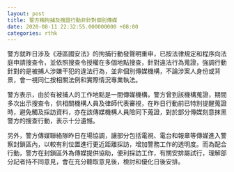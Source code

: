 ```yaml
---
layout: post
title: 警方稱拘捕及搜證行動非針對個別傳媒
date: 2020-08-11 22:32:55.000000000 +08:00
categories: rthk
---
```


警方就昨日涉及《港區國安法》的拘捕行動發聲明重申，已按法律規定和程序向法庭申請搜查令，並依照搜查令授權在多個地點搜查，針對違法行為蒐證，強調行動針對的是被捕人涉嫌干犯的違法行為，並非個別傳媒機構，不論涉案人身份或背景，會一視同仁按相關法例和實際情況專業執法。

警方表示，由於有被捕人的工作地點是一間傳媒機構，警方曾到該機構蒐證，期間多次出示搜查令，供相關機構人員及律師代表審視，在昨日行動前已特別提醒蒐證時，避免觸及採訪資料，亦在該傳媒機構人員陪同下蒐證，對於部分傳媒刻意抹黑警方的搜查行動，表示十分遺憾。

另外，警方傳媒聯絡隊昨日在場協調，讓部分包括電視、電台和報章等傳媒進入警察封鎖區內，以較有利位置進行更近距離採訪，增加警務工作的透明度。而為配合行動，警方在封鎖區外為傳媒提供協助，便利採訪工作，有關安排屬試行，理解部分記者持不同意見，會在充分聽取意見後，檢討和優化日後安排。

